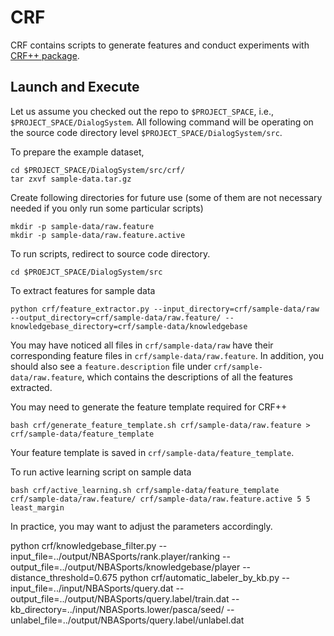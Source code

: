 CRF
==========

CRF contains scripts to generate features and conduct experiments with [CRF++ package](http://taku910.github.io/crfpp/).

Launch and Execute
----------

Let us assume you checked out the repo to `$PROJECT_SPACE`, i.e., `$PROJECT_SPACE/DialogSystem`.
All following command will be operating on the source code directory level `$PROJECT_SPACE/DialogSystem/src`.

To prepare the example dataset,

	cd $PROJECT_SPACE/DialogSystem/src/crf/
	tar zxvf sample-data.tar.gz

Create following directories for future use (some of them are not necessary needed if you only run some particular scripts)

	mkdir -p sample-data/raw.feature
	mkdir -p sample-data/raw.feature.active

To run scripts, redirect to source code directory.

	cd $PROEJCT_SPACE/DialogSystem/src

To extract features for sample data

	python crf/feature_extractor.py --input_directory=crf/sample-data/raw --output_directory=crf/sample-data/raw.feature/ --knowledgebase_directory=crf/sample-data/knowledgebase

You may have noticed all files in `crf/sample-data/raw` have their corresponding feature files in `crf/sample-data/raw.feature`.
In addition, you should also see a `feature.description` file under `crf/sample-data/raw.feature`, which contains the descriptions of all the features extracted.

You may need to generate the feature template required for CRF++
	
	bash crf/generate_feature_template.sh crf/sample-data/raw.feature > crf/sample-data/feature_template

Your feature template is saved in `crf/sample-data/feature_template`.

To run active learning script on sample data
	
	bash crf/active_learning.sh crf/sample-data/feature_template crf/sample-data/raw.feature/ crf/sample-data/raw.feature.active 5 5 least_margin

In practice, you may want to adjust the parameters accordingly.


python crf/knowledgebase_filter.py --input_file=../output/NBASports/rank.player/ranking --output_file=../output/NBASports/knowledgebase/player --distance_threshold=0.675
python crf/automatic_labeler_by_kb.py --input_file=../input/NBASports/query.dat --output_file=../output/NBASports/query.label/train.dat --kb_directory=../input/NBASports.lower/pasca/seed/ --unlabel_file=../output/NBASports/query.label/unlabel.dat
